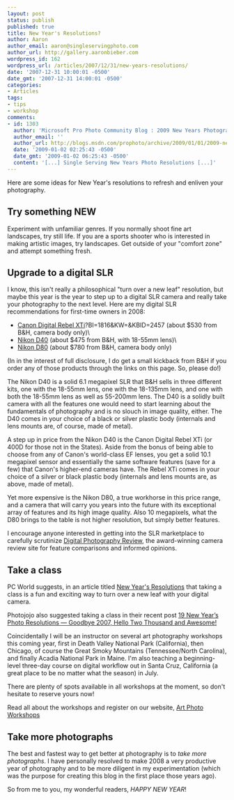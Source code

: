 ```yaml
---
layout: post
status: publish
published: true
title: New Year's Resolutions?
author: Aaron
author_email: aaron@singleservingphoto.com
author_url: http://gallery.aaronbieber.com
wordpress_id: 162
wordpress_url: /articles/2007/12/31/new-years-resolutions/
date: '2007-12-31 10:00:01 -0500'
date_gmt: '2007-12-31 14:00:01 -0500'
categories:
- Articles
tags:
- tips
- workshop
comments:
- id: 1303
  author: 'Microsoft Pro Photo Community Blog : 2009 New Years Photography Resolutions'
  author_email: ''
  author_url: http://blogs.msdn.com/prophoto/archive/2009/01/01/2009-new-years-photography-resolutions.aspx
  date: '2009-01-02 02:25:43 -0500'
  date_gmt: '2009-01-02 06:25:43 -0500'
  content: '[...] Single Serving New Years Photo Resolutions [...]'
---
```

Here are some ideas for New Year's resolutions to refresh and enliven
your photography.

## Try something NEW

Experiment with unfamiliar genres. If you normally shoot fine art
landscapes, try still life. If you are a sports shooter who is
interested in making artistic images, try landscapes. Get outside of
your "comfort zone" and attempt something fresh.

## Upgrade to a digital SLR

I know, this isn't really a philosophical "turn over a new leaf"
resolution, but maybe this year is the year to step up to a digital SLR
camera and really take your photography to the next level. Here are my
digital SLR recommendations for first-time owners in 2008:

* [Canon Digital Rebel
XTi](http://www.bhphotovideo.com/c/product/457506-REG/Canon_1236B002_EOS_Digital_Rebel_XTi.html)?BI=1816&KW=&KBID=2457
(about \$530 from B&H, camera body only)\
 * [Nikon
D40](http://www.bhphotovideo.com/c/product/471716-REG/Nikon_25420_D40_SLR_Digital_Camera.html?BI=1816&KW=&KBID=2457)
(about \$475 from B&H, with 18-55mm lens)\
 * [Nikon
D80](http://www.bhphotovideo.com/c/product/449061-REG/Nikon_25412_D80_SLR_Digital_Camera.html?BI=1816&KW=&KBID=2457)
(about \$780 from B&H, camera body only)

(In in the interest of full disclosure, I do get a small kickback from
B&H if you order any of those products through the links on this page.
So, please do!)

The Nikon D40 is a solid 6.1 megapixel SLR that B&H sells in three
different kits, one with the 18-55mm lens, one with the 18-135mm lens,
and one with both the 18-55mm lens as well as 55-200mm lens. The D40 is
a solidly built camera with all the features one would need to start
learning about the fundamentals of photography and is no slouch in image
quality, either. The D40 comes in your choice of a black or silver
plastic body (internals and lens mounts are, of course, made of metal).

A step up in price from the Nikon D40 is the Canon Digital Rebel XTi (or
400D for those not in the States). Aside from the bonus of being able to
choose from any of Canon's world-class EF lenses, you get a solid 10.1
megapixel sensor and essentially the same software features (save for a
few) that Canon's higher-end cameras have. The Rebel XTi comes in your
choice of a silver or black plastic body (internals and lens mounts are,
as above, made of metal).

Yet more expensive is the Nikon D80, a true workhorse in this price
range, and a camera that will carry you years into the future with its
exceptional array of features and its high image quality. Also 10
megapixels, what the D80 brings to the table is not higher resolution,
but simply better features.

I encourage anyone interested in getting into the SLR marketplace to
carefully scrutinize [Digital Photography
Review](http://www.dpreview.com), the award-winning camera review site
for feature comparisons and informed opinions.

## Take a class

PC World suggests, in an article titled [New Year's
Resolutions](http://www.pcworld.com/article/id,140718-c,digitalcameras/article.html,)
that taking a class is a fun and exciting way to turn over a new leaf
with your digital camera.

Photojojo also suggested taking a class in their recent post [19 New
Year’s Photo Resolutions — Goodbye 2007, Hello Two Thousand and
Awesome!](http://photojojo.com/content/guides/19-new-years-photo-resolutions.)

Coincidentally I will be an instructor on several art photography
workshops this coming year, first in Death Valley National Park
(California), then Chicago, of course the Great Smoky Mountains
(Tennessee/North Carolina), and finally Acadia National Park in Maine.
I'm also teaching a beginning-level three-day course on digital workflow
out in Santa Cruz, California (a great place to be no matter what the
season) in July.

There are plenty of spots available in all workshops at the moment, so
don't hesitate to reserve yours now!

Read all about the workshops and register on our website, [Art Photo
Workshops](http://www.artphotoworkshops.com.)

## Take more photographs

The best and fastest way to get better at photography is to *take more
photographs*. I have personally resolved to make 2008 a very productive
year of photography and to be more diligent in my experimentation (which
was the purpose for creating this blog in the first place those years
ago).

So from me to you, my wonderful readers, *HAPPY NEW YEAR*!
